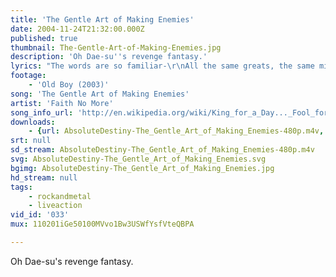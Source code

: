 ```yaml
---
title: 'The Gentle Art of Making Enemies'
date: 2004-11-24T21:32:00.000Z
published: true
thumbnail: The-Gentle-Art-of-Making-Enemies.jpg
description: 'Oh Dae-su''s revenge fantasy.'
lyrics: "The words are so familiar-\r\nAll the same greats, the same mistakes\r\nIt doesn't have to be like this\r\nIf you don't make a friend, now\r\nOne might make you-\r\nSo learn\r\nThe gentle art of making enemies\r\n\r\nDon't you look so surprised\r\nHappy birthday...Fucker\r\nBlow that candle out,\r\nWe're gonna kick you, kick you\r\n\r\n[Don't say you're not because you are]\r\n[Don't say you're not because you are]\r\n[History tells us that you are]\r\n[History tells us that you are]\r\n\r\nWell all you need is just one more excuse\r\n[You put up one hell of a fight]\r\n[You put up one hell of a fight]\r\nI wanna hear your very best excuse\r\n[I've never felt this much alive]\r\n[I've never felt this much alive]\r\n\r\nYour day has finally come -\r\nSo wear the hat and do the dance\r\nAnd let the suit keep wearing you\r\nThis year you'll sit and take it\r\nAnd you will like it -\r\nIt's the gentle art of making enemies\r\n\r\nI deserve a reward\r\nCuz I'm the best fuck that you ever had\r\nAnd if I tighten up my hole -\r\nYou may never see the light again\r\n[There's always an easy way out]\r\n[There's always an easy way out]\r\n[You need something wet in your mouth]\r\n[You need something wet in your mouth]\r\nThen all you need is just one more excuse\r\n[You put up one hell of a fight ]\r\n[You put up one hell of a fight]\r\nI wanna hear your very best excuse\r\n[I've never felt this much alive]\r\n[I've never felt this much alive] "
footage:
    - 'Old Boy (2003)'
song: 'The Gentle Art of Making Enemies'
artist: 'Faith No More'
song_info_url: 'http://en.wikipedia.org/wiki/King_for_a_Day..._Fool_for_a_Lifetime'
downloads:
    - {url: AbsoluteDestiny-The_Gentle_Art_of_Making_Enemies-480p.m4v, title: '480p mp4', width: 848, height: 384, mimetype: video/mp4}
srt: null
sd_stream: AbsoluteDestiny-The_Gentle_Art_of_Making_Enemies-480p.m4v
svg: AbsoluteDestiny-The_Gentle_Art_of_Making_Enemies.svg
bgimg: AbsoluteDestiny-The_Gentle_Art_of_Making_Enemies.jpg
hd_stream: null
tags:
    - rockandmetal
    - liveaction
vid_id: '033'
mux: 110201iGe50100MVvo1Bw3USWfYsfVteQBPA

---
```

Oh Dae-su's revenge fantasy.
